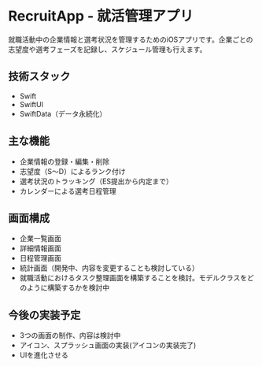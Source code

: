 # RecruitApp - 就活管理アプリ

就職活動中の企業情報と選考状況を管理するためのiOSアプリです。企業ごとの志望度や選考フェーズを記録し、スケジュール管理も行えます。

## 技術スタック

- Swift
- SwiftUI
- SwiftData（データ永続化）

## 主な機能

- 企業情報の登録・編集・削除
- 志望度（S〜D）によるランク付け
- 選考状況のトラッキング（ES提出から内定まで）
- カレンダーによる選考日程管理

## 画面構成

- 企業一覧画面
- 詳細情報画面
- 日程管理画面
- 統計画面（開発中、内容を変更することも検討している）
- 就職活動におけるタスク整理画面を構築することを検討。モデルクラスをどのように構築するかを検討中

## 今後の実装予定

- 3つの画面の制作、内容は検討中
- アイコン、スプラッシュ画面の実装(アイコンの実装完了)
- UIを進化させる
  
